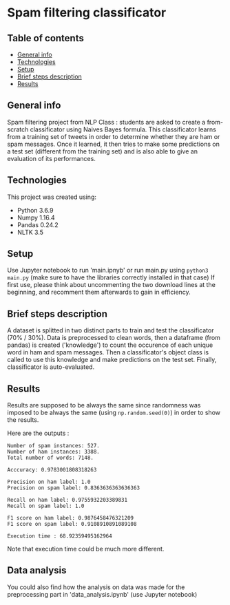 # Spam filtering classificator

## Table of contents
* [General info](#general-info)
* [Technologies](#technologies)
* [Setup](#setup)
* [Brief steps description](#brief-steps-description)
* [Results](#results)

## General info

Spam filtering project from NLP Class : students are asked to create a from-scratch classificator using Naives Bayes formula.
This classificator learns from a training set of tweets in order to determine whether they are ham or spam messages.
Once it learned, it then tries to make some predictions on a test set (different from the training set) and is also able to give an evaluation of its performances.

## Technologies

This project was created using:

* Python 3.6.9
* Numpy 1.16.4
* Pandas 0.24.2
* NLTK 3.5

## Setup

Use Jupyter notebook to run 'main.ipnyb' or run main.py using ```python3 main.py``` (make sure to have the libraries correctly installed in that case)
If first use, please think about uncommenting the two download lines at the beginning, and recomment them afterwards to gain in efficiency.

## Brief steps description

A dataset is splitted in two distinct parts to train and test the classificator (70% / 30%).
Data is preprocessed to clean words, then a dataframe (from pandas) is created ('knowledge') to count the occurence of each unique word in ham and spam messages.
Then a classificator's object class is called to use this knowledge and make predictions on the test set.
Finally, classificator is auto-evaluated.

## Results

Results are supposed to be always the same since randomness was imposed to be always the same (using ```np.random.seed(0)```) in order to show the results.

Here are the outputs :

```
Number of spam instances: 527.
Number of ham instances: 3388.
Total number of words: 7148.

Acccuracy: 0.9783001808318263

Precision on ham label: 1.0
Precision on spam label: 0.8363636363636363

Recall on ham label: 0.9755932203389831
Recall on spam label: 1.0

F1 score on ham label: 0.9876458476321209
F1 score on spam label: 0.9108910891089108

Execution time : 68.92359495162964
```

Note that execution time could be much more different.

## Data analysis

You could also find how the analysis on data was made for the preprocessing part in 'data_analysis.ipynb' (use Jupyter notebook)